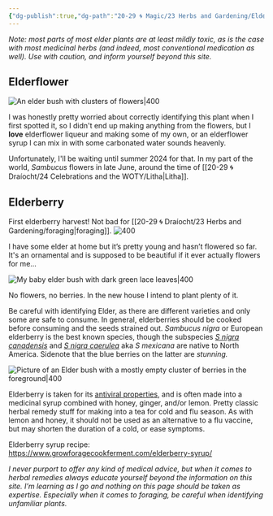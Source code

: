 ```yaml
---
{"dg-publish":true,"dg-path":"20-29 🌀 Magic/23 Herbs and Gardening/Elder.md","dg-permalink":"elder","permalink":"/elder/","title":"Elder","tags":["learninpublic","🌀draíocht/herbalism"],"noteIcon":"","created":"2023-09-04T19:48","updated":"2023-09-04T16:39:28.119-04:00"}
---
```


*Note: most parts of most elder plants are at least mildly toxic, as is the case with most medicinal herbs (and indeed, most conventional medication as well). Use with caution, and inform yourself beyond this site.*
## Elderflower
![An elder bush with clusters of flowers|400](https://i.imgur.com/7To8lAK.jpg)

I was honestly pretty worried about correctly identifying this plant when I first spotted it, so I didn't end up making anything from the flowers, but I **love** elderflower liqueur and making some of my own, or an elderflower syrup I can mix in with some carbonated water sounds heavenly. 

Unfortunately, I'll be waiting until summer 2024 for that. In my part of the world, *Sambucus* flowers in late June, around the time of [[20-29 🌀 Draíocht/24 Celebrations and the WOTY/Litha\|Litha]].
## Elderberry
First elderberry harvest! Not bad for [[20-29 🌀 Draíocht/23 Herbs and Gardening/foraging\|foraging]]. 
![400](https://i.imgur.com/8AUulwf.jpg)

I have some elder at home but it’s pretty young and hasn’t flowered so far. It's an ornamental and is supposed to be beautiful if it ever actually flowers for me...

![My baby elder bush with dark green lace leaves|400](https://i.imgur.com/tKYGPpI.png)

No flowers, no berries. In the new house I intend to plant plenty of it. 

Be careful with identifying Elder, as there are different varieties and only some are safe to consume. In general, elderberries should be cooked before consuming and the seeds strained out. *Sambucus nigra* or European elderberry is the best known species, though the subspecies [*S nigra canadensis*](https://plants.ces.ncsu.edu/plants/sambucus-canadensis/) and *[S nigra caerulea](https://landscapeplants.oregonstate.edu/plants/sambucus-nigra-subsp-cerulea)* aka *S mexicana* are native to North America. Sidenote that the blue berries on the latter are *stunning.*

![Picture of an Elder bush with a mostly empty cluster of berries in the foreground|400](https://i.imgur.com/UggpMuf.jpg)

Elderberry is taken for its [antiviral properties](https://www.ncbi.nlm.nih.gov/pmc/articles/PMC4848651/), and is often made into a medicinal syrup combined with honey, ginger, and/or lemon. Pretty classic herbal remedy stuff for making into a tea for cold and flu season. As with lemon and honey, it should not be used as an alternative to a flu vaccine, but may shorten the duration of a cold, or ease symptoms.

Elderberry syrup recipe: https://www.growforagecookferment.com/elderberry-syrup/

*I never purport to offer any kind of medical advice, but when it comes to herbal remedies always educate yourself beyond the information on this site. I’m learning as I go and nothing on this page should be taken as expertise. Especially when it comes to foraging, be careful when identifying unfamiliar plants.*